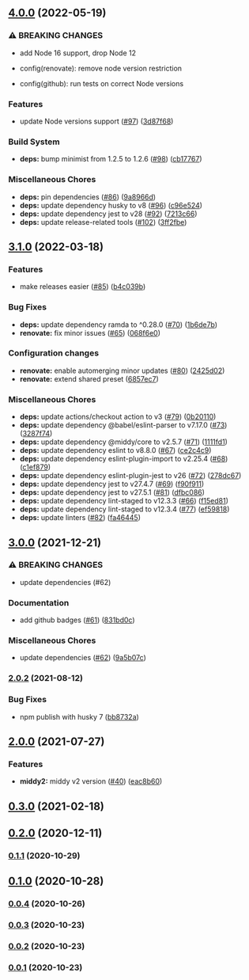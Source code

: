 

## [4.0.0](https://github.com/schibsted/middy-access-log/compare/v3.1.0...v4.0.0) (2022-05-19)


### ⚠ BREAKING CHANGES

* add Node 16 support, drop Node 12

* config(renovate): remove node version restriction

* config(github): run tests on correct Node versions

### Features

* update Node versions support ([#97](https://github.com/schibsted/middy-access-log/issues/97)) ([3d87f68](https://github.com/schibsted/middy-access-log/commit/3d87f68e6eebd91df527dede635f7ea61254b250))


### Build System

* **deps:** bump minimist from 1.2.5 to 1.2.6 ([#98](https://github.com/schibsted/middy-access-log/issues/98)) ([cb17767](https://github.com/schibsted/middy-access-log/commit/cb17767dc9e0d96f4b493fa1d5bd73006a0808e5))


### Miscellaneous Chores

* **deps:** pin dependencies ([#86](https://github.com/schibsted/middy-access-log/issues/86)) ([9a8966d](https://github.com/schibsted/middy-access-log/commit/9a8966db4085b37682464a2671df29184346a1a2))
* **deps:** update dependency husky to v8 ([#96](https://github.com/schibsted/middy-access-log/issues/96)) ([c96e524](https://github.com/schibsted/middy-access-log/commit/c96e524160e44fe5e8c226ac2fbf395299cb2f0e))
* **deps:** update dependency jest to v28 ([#92](https://github.com/schibsted/middy-access-log/issues/92)) ([7213c66](https://github.com/schibsted/middy-access-log/commit/7213c6638096b8461dc90610403b71a1d8a1b2e0))
* **deps:** update release-related tools ([#102](https://github.com/schibsted/middy-access-log/issues/102)) ([3ff2fbe](https://github.com/schibsted/middy-access-log/commit/3ff2fbe627780d645efad5fb7f2342261f614e3e))

## [3.1.0](https://github.com/schibsted/middy-access-log/compare/v3.0.0...v3.1.0) (2022-03-18)


### Features

* make releases easier ([#85](https://github.com/schibsted/middy-access-log/issues/85)) ([b4c039b](https://github.com/schibsted/middy-access-log/commit/b4c039b5403541dd9c939acd0ba0232912649245))


### Bug Fixes

* **deps:** update dependency ramda to ^0.28.0 ([#70](https://github.com/schibsted/middy-access-log/issues/70)) ([1b6de7b](https://github.com/schibsted/middy-access-log/commit/1b6de7b43214d9facca939caecd33a55af5d34d3))
* **renovate:** fix minor issues ([#65](https://github.com/schibsted/middy-access-log/issues/65)) ([068f6e0](https://github.com/schibsted/middy-access-log/commit/068f6e07c606d4ed42c1aef79da05d55153a239f))


### Configuration changes

* **renovate:** enable automerging minor updates ([#80](https://github.com/schibsted/middy-access-log/issues/80)) ([2425d02](https://github.com/schibsted/middy-access-log/commit/2425d02a609d6ea15af0672a2fb41bcf42210c9b))
* **renovate:** extend shared preset ([6857ec7](https://github.com/schibsted/middy-access-log/commit/6857ec7c1fa1bfbff142464c0d981b893d9630fe))


### Miscellaneous Chores

* **deps:** update actions/checkout action to v3 ([#79](https://github.com/schibsted/middy-access-log/issues/79)) ([0b20110](https://github.com/schibsted/middy-access-log/commit/0b20110db4dab8979b6b7e964478ef7d50cab6e4))
* **deps:** update dependency @babel/eslint-parser to v7.17.0 ([#73](https://github.com/schibsted/middy-access-log/issues/73)) ([3287f74](https://github.com/schibsted/middy-access-log/commit/3287f74281beb57b250166b523335f906a6adaf4))
* **deps:** update dependency @middy/core to v2.5.7 ([#71](https://github.com/schibsted/middy-access-log/issues/71)) ([1111fd1](https://github.com/schibsted/middy-access-log/commit/1111fd1cd03972e5b131c8861a5d7f9b8f4b5ddd))
* **deps:** update dependency eslint to v8.8.0 ([#67](https://github.com/schibsted/middy-access-log/issues/67)) ([ce2c4c9](https://github.com/schibsted/middy-access-log/commit/ce2c4c9e04ee0c6ec6dc5d7e32258c0a6482843d))
* **deps:** update dependency eslint-plugin-import to v2.25.4 ([#68](https://github.com/schibsted/middy-access-log/issues/68)) ([c1ef879](https://github.com/schibsted/middy-access-log/commit/c1ef87966c10f07ee61a9d2a501933e709a99e9d))
* **deps:** update dependency eslint-plugin-jest to v26 ([#72](https://github.com/schibsted/middy-access-log/issues/72)) ([278dc67](https://github.com/schibsted/middy-access-log/commit/278dc6734e47dcccf9369102aa2eee967f8ad911))
* **deps:** update dependency jest to v27.4.7 ([#69](https://github.com/schibsted/middy-access-log/issues/69)) ([f90f911](https://github.com/schibsted/middy-access-log/commit/f90f911afbc9f0c7827605bf67ba6d6a50057642))
* **deps:** update dependency jest to v27.5.1 ([#81](https://github.com/schibsted/middy-access-log/issues/81)) ([dfbc086](https://github.com/schibsted/middy-access-log/commit/dfbc086f4336f2fcd93b9b60f26960a6d26db375))
* **deps:** update dependency lint-staged to v12.3.3 ([#66](https://github.com/schibsted/middy-access-log/issues/66)) ([f15ed81](https://github.com/schibsted/middy-access-log/commit/f15ed815173a0917f6c07cc4ccac8c6a5274ef11))
* **deps:** update dependency lint-staged to v12.3.4 ([#77](https://github.com/schibsted/middy-access-log/issues/77)) ([ef59818](https://github.com/schibsted/middy-access-log/commit/ef59818da085df8b93d4845ff7196665225c144e))
* **deps:** update linters ([#82](https://github.com/schibsted/middy-access-log/issues/82)) ([fa46445](https://github.com/schibsted/middy-access-log/commit/fa46445148ec0445250be688ea473326aa05756e))

## [3.0.0](https://github.com/schibsted/middy-access-log/compare/v3.0.0...v3.1.0) (2021-12-21)


### ⚠ BREAKING CHANGES

* update dependencies (#62)

### Documentation

* add github badges ([#61](https://github.com/schibsted/middy-access-log/issues/61)) ([831bd0c](https://github.com/schibsted/middy-access-log/commit/831bd0cd73b471f3a73de447d1ecb438ba161a59))


### Miscellaneous Chores

* update dependencies ([#62](https://github.com/schibsted/middy-access-log/issues/62)) ([9a5b07c](https://github.com/schibsted/middy-access-log/commit/9a5b07c82f3b4d871a37072c1e52c8913594dad9))

### [2.0.2](https://github.com/schibsted/middy-access-log/compare/v3.0.0...v3.1.0) (2021-08-12)


### Bug Fixes

* npm publish with husky 7 ([bb8732a](https://github.com/schibsted/middy-access-log/commit/bb8732acaf5f1dbaad5270d609929457ddc8472c))

## [2.0.0](https://github.com/schibsted/middy-access-log/compare/v3.0.0...v3.1.0) (2021-07-27)


### Features

* **middy2:** middy v2 version ([#40](https://github.com/schibsted/middy-access-log/issues/40)) ([eac8b60](https://github.com/schibsted/middy-access-log/commit/eac8b60cf40954a60b71660f309e082e6b45428e))

## [0.3.0](https://github.com/schibsted/middy-access-log/compare/v3.0.0...v3.1.0) (2021-02-18)

## [0.2.0](https://github.com/schibsted/middy-access-log/compare/v3.0.0...v3.1.0) (2020-12-11)

### [0.1.1](https://github.com/schibsted/middy-access-log/compare/v3.0.0...v3.1.0) (2020-10-29)

## [0.1.0](https://github.com/schibsted/middy-access-log/compare/v3.0.0...v3.1.0) (2020-10-28)

### [0.0.4](https://github.com/schibsted/middy-access-log/compare/v3.0.0...v3.1.0) (2020-10-26)

### [0.0.3](https://github.com/schibsted/middy-access-log/compare/v3.0.0...v3.1.0) (2020-10-23)

### [0.0.2](https://github.com/schibsted/middy-access-log/compare/v3.0.0...v3.1.0) (2020-10-23)

### [0.0.1](https://github.com/schibsted/middy-access-log/compare/v3.0.0...v3.1.0) (2020-10-23)